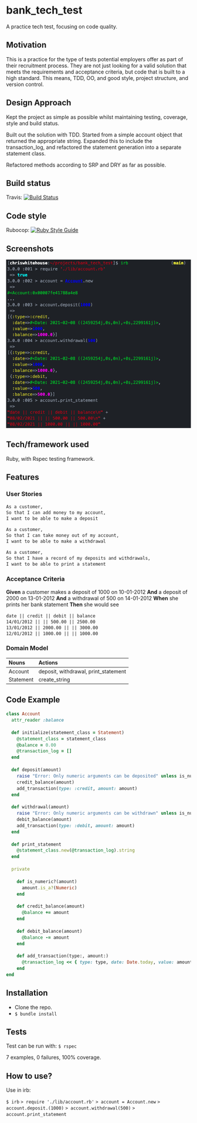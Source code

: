 # bank_tech_test
A practice tech test, focusing on code quality.

## Motivation
This is a practice for the type of tests potential employers offer as part of their recruitment process. They are not just looking for a valid solution that meets the requirements and acceptance criteria, but code that is built to a high standard. This means, TDD, OO, and good style, project structure, and version control.

## Design Approach
Kept the project as simple as possible whilst maintaining testing, coverage, style and build status.

Built out the solution with TDD. Started from a simple account object that returned the appropriate string. Expanded this to include the transaction_log, and refactored the statement generation into a separate statement class.

Refactored methods according to SRP and DRY as far as possible.

## Build status

Travis: [![Build Status](https://travis-ci.com/chriswhitehouse/bank_tech_test.svg?branch=main)](https://travis-ci.com/chriswhitehouse/bank_tech_test)

## Code style

Rubocop: [![Ruby Style Guide](https://img.shields.io/badge/code_style-rubocop-brightgreen.svg)](https://github.com/rubocop-hq/rubocop)

## Screenshots

![irb](https://github.com/chriswhitehouse/bank_tech_test/blob/main/screenshots/Screenshot%202021-02-08%20at%2018.50.13.png)

## Tech/framework used
Ruby, with Rspec testing framework.

## Features
### User Stories

```
As a customer,
So that I can add money to my account,
I want to be able to make a deposit
```
```
As a customer,
So that I can take money out of my account,
I want to be able to make a withdrawal
```
```
As a customer,
So that I have a record of my deposits and withdrawals,
I want to be able to print a statement
```

### Acceptance Criteria

**Given** a customer makes a deposit of 1000 on 10-01-2012
**And** a deposit of 2000 on 13-01-2012
**And** a withdrawal of 500 on 14-01-2012
**When** she prints her bank statement
**Then** she would see

```
date || credit || debit || balance
14/01/2012 || || 500.00 || 2500.00
13/01/2012 || 2000.00 || || 3000.00
12/01/2012 || 1000.00 || || 1000.00
```

### Domain Model
| Nouns     | Actions     |
| :------------- | :------------- |
| Account     | deposit, withdrawal, print_statement       |
| Statement | create_string |


## Code Example
```Ruby
class Account
  attr_reader :balance

  def initialize(statement_class = Statement)
    @statement_class = statement_class
    @balance = 0.00
    @transaction_log = []
  end

  def deposit(amount)
    raise "Error: Only numeric arguments can be deposited" unless is_numeric?(amount)
    credit_balance(amount)
    add_transaction(type: :credit, amount: amount)
  end

  def withdrawal(amount)
    raise "Error: Only numeric arguments can be withdrawn" unless is_numeric?(amount)
    debit_balance(amount)
    add_transaction(type: :debit, amount: amount)
  end

  def print_statement
    @statement_class.new(@transaction_log).string
  end

  private

    def is_numeric?(amount)
      amount.is_a?(Numeric)
    end

    def credit_balance(amount)
      @balance += amount
    end

    def debit_balance(amount)
      @balance -= amount
    end

    def add_transaction(type:, amount:)
      @transaction_log << { type: type, date: Date.today, value: amount, balance: @balance }
    end
end
```

## Installation
* Clone the repo.
* `$ bundle install`

## Tests
Test can be run with:
`$ rspec`

7 examples, 0 failures, 100% coverage.

## How to use?
Use in irb:

`$ irb`
`> require './lib/account.rb'`
`> account = Account.new`
`> account.deposit.(1000)`
`> account.withdrawal(500)`
`> account.print_statement`
